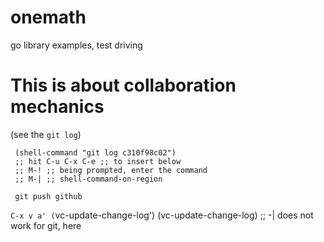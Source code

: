 onemath
=======

go library examples, test driving

This is about collaboration mechanics
=====================================

(see the `git log`)

     (shell-command "git log c310f98c02")
     ;; hit C-u C-x C-e ;; to insert below
     ;; M-! ;; being prompted, enter the command
     ;; M-| ;; shell-command-on-region

     git push github

`C-x v a' (`vc-update-change-log')
(vc-update-change-log)
;; -| does not work for git, here

